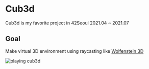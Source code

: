 # Cub3d

Cub3d is my favorite project in 42Seoul
2021.04 ~ 2021.07

## Goal

Make virtual 3D environment using raycasting like <a href="https://fr.wikipedia.org/wiki/Wolfenstein_3D" target="blank">Wolfenstein 3D</a>

<img src="https://kirkim.github.io/assets/storage/cub3d/cub3dPlay.gif" alt="playing cub3d"/>
